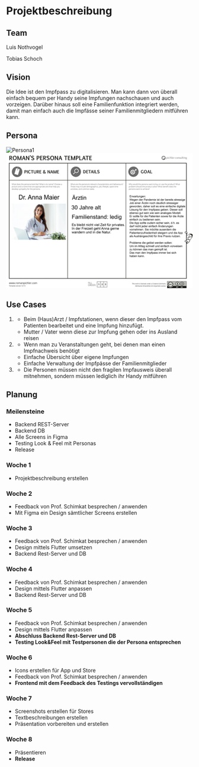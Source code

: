 # Projektbeschreibung

## Team

Luis Nothvogel

Tobias Schoch

## Vision 

Die Idee ist den Impfpass zu digitalisieren. Man kann dann von überall einfach bequem per Handy seine Impfungen nachschauen und auch vorzeigen. Darüber hinaus soll eine Familienfunktion integriert werden, damit man einfach auch die Impfässe seiner Familienmitgliedern mitführen kann. 

## Persona

![Persona1](grp4_persona_vater.png)
![Persona2](grp4_persona_arzt.png)

## Use Cases

1) -  Beim (Haus)Arzt / Impfstationen, wenn dieser den Impfpass vom Patienten bearbeitet und eine Impfung hinzufügt.
   -  Mutter / Vater wenn diese zur Impfung gehen oder ins Ausland reisen
   


2) - Wenn man zu Veranstaltungen geht, bei denen man einen Impfnachweis benötigt
   - Einfache Übersicht über eigene Impfungen
   - Einfache Verwaltung der Impfpässe der Familienmitglieder


3) - Die Personen müssen nicht den fragilen Impfausweis überall mitnehmen, sondern müssen lediglich ihr Handy mitführen

## Planung

### Meilensteine

-  Backend REST-Server 
-  Backend DB
-  Alle Screens in Figma
-  Testing Look & Feel mit Personas
-  Release

### Woche 1

- Projektbeschreibung erstellen

### Woche 2

- Feedback von Prof. Schimkat besprechen / anwenden
- Mit Figma ein Design sämtlicher Screens erstellen

### Woche 3

- Feedback von Prof. Schimkat besprechen / anwenden
- Design mittels Flutter umsetzen
- Backend Rest-Server und DB

### Woche 4

- Feedback von Prof. Schimkat besprechen / anwenden
- Design mittels Flutter anpassen
- Backend Rest-Server und DB

### Woche 5

- Feedback von Prof. Schimkat besprechen / anwenden
- Design mittels Flutter anpassen
- **Abschluss Backend Rest-Server und DB**
- **Testing Look&Feel mit Testpersonen die der Persona entsprechen**

### Woche 6

- Icons erstellen für App und Store
- Feedback von Prof. Schimkat besprechen / anwenden
- **Frontend mit dem Feedback des Testings vervollständigen**

### Woche 7

- Screenshots erstellen für Stores
- Textbeschreibungen erstellen
- Präsentation vorbereiten und erstellen

### Woche 8

- Präsentieren
- **Release**